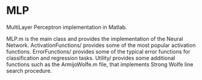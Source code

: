 # MLP
MultiLayer Perceptron implementation in Matlab. 

MLP.m is the main class and provides the implementation of the Neural Network.
ActivationFunctions/ provides some of the most popular activation functions.
ErrorFunctions/ provides some of the typical error functions for classification and regression tasks.
Utility/ provides some additional functions such as the ArmijoWolfe.m file, that implements Strong Wolfe line search procedure.
